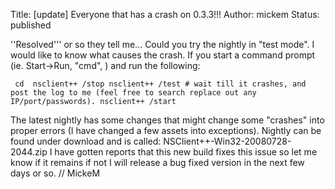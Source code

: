 Title: [update] Everyone that has a crash on 0.3.3!!!
Author: mickem
Status: published

''Resolved''' or so they tell me... Could you try the nightly in "test
mode". I would like to know what causes the crash. If you start a
command prompt (ie. Start-&gt;Run, "cmd", <enter>) and run the
following:

     cd  nsclient++ /stop nsclient++ /test # wait till it crashes, and post the log to me (feel free to search replace out any IP/port/passwords). nsclient++ /start 

The latest nightly has some changes that might change some "crashes"
into proper errors (I have changed a few assets into exceptions).
Nightly can be found under download and is called:
NSClient++-Win32-20080728-2044.zip I have gotten reports that this new
build fixes this issue so let me know if it remains if not I will
release a bug fixed version in the next few days or so. // MickeM
